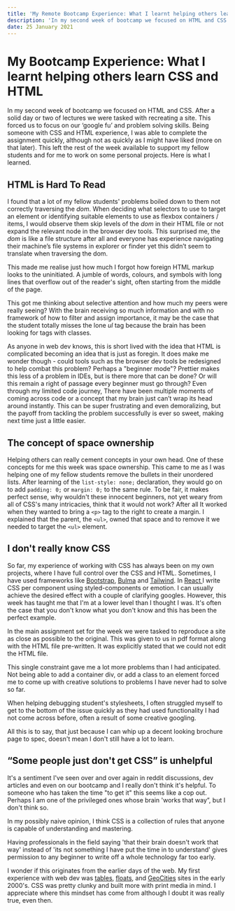 ```yaml
---
title: 'My Remote Bootcamp Experience: What I learnt helping others learn CSS and HTML'
description: 'In my second week of bootcamp we focused on HTML and CSS'
date: 25 January 2021
---
```


# My Bootcamp Experience: What I learnt helping others learn CSS and HTML

In my second week of bootcamp we focused on HTML and CSS. After a solid day or two of lectures we were tasked with recreating a site. This forced us to focus on our ‘google fu’ and problem solving skills. Being someone with CSS and HTML experience, I was able to complete the assignment quickly, although not as quickly as I might have liked (more on that later). This left the rest of the week available to support my fellow students and for me to work on some personal projects. Here is what I learned.

## HTML is Hard To Read

I found that a lot of my fellow students' problems boiled down to them not correctly traversing the _dom_. When deciding what selectors to use to target an element or identifying suitable elements to use as flexbox containers / items, I would observe them skip levels of the _dom_ in their HTML file or not expand the relevant node in the browser dev tools. This surprised me, the _dom_ is like a file structure after all and everyone has experience navigating their machine’s file systems in explorer or finder yet this didn’t seem to translate when traversing the dom.

This made me realise just how much I forgot how foreign HTML markup looks to the uninitiated. A jumble of words, colours, and symbols with long lines that overflow out of the reader's sight, often starting from the middle of the page.

This got me thinking about selective attention and how much my peers were really seeing? With the brain receiving so much information and with no framework of how to filter and assign importance, it may be the case that the student totally misses the lone _ul_ tag because the brain has been looking for tags with classes.

As anyone in web dev knows, this is short lived with the idea that HTML is complicated becoming an idea that is just as foregin. It does make me wonder though - could tools such as the browser dev tools be redesigned to help combat this problem? Perhaps a "beginner mode"? Prettier makes this less of a problem in IDEs, but is there more that can be done? Or will this remain a right of passage every beginner must go through? Even through my limited code journey, There have been multiple moments of coming across code or a concept that my brain just can’t wrap its head around instantly. This can be super frustrating and even demoralizing, but the payoff from tackling the problem successfully is ever so sweet, making next time just a little easier.

## The concept of space ownership

Helping others can really cement concepts in your own head. One of these concepts for me this week was space ownership. This came to me as I was helping one of my fellow students remove the bullets in their unordered lists. After learning of the `list-style: none;` declaration, they would go on to add `padding: 0;` or `margin: 0;` to the same rule. To be fair, it makes perfect sense, why wouldn't these innocent beginners, not yet weary from all of CSS's many intricacies, think that it would not work? After all It worked when they wanted to bring a `<p>` tag to the right to create a margin. I explained that the parent, the `<ul>`, owned that space and to remove it we needed to target the `<ul>` element.

## I don't really know CSS

So far, my experience of working with CSS has always been on my own projects, where I have full control over the CSS and HTML. Sometimes, I have used frameworks like [Bootstrap](https://getbootstrap.com), [Bulma](https://bulma.io/) and [Tailwind](https://tailwindcss.com/). In [React ](https://reactjs.org/)I write CSS per component using styled-components or emotion. I can usually achieve the desired effect with a couple of clarifying googles. However, this week has taught me that I'm at a lower level than I thought I was. It's often the case that you don't know what you don't know and this has been the perfect example.

In the main assignment set for the week we were tasked to reproduce a site as close as possible to the original. This was given to us in pdf format along with the HTML file pre-written. It was explicitly stated that we could not edit the HTML file.

This single constraint gave me a lot more problems than I had anticipated. Not being able to add a container div, or add a class to an element forced me to come up with creative solutions to problems I have never had to solve so far.

When helping debugging student's stylesheets, I often struggled myself to get to the bottom of the issue quickly as they had used functionality I had not come across before, often a result of some creative googling.

All this is to say, that just because I can whip up a decent looking brochure page to spec, doesn't mean I don't still have a lot to learn.

## “Some people just don't get CSS” is unhelpful

It's a sentiment I've seen over and over again in reddit discussions, dev articles and even on our bootcamp and I really don't think it's helpful. To someone who has taken the time "to get it" this seems like a cop out. Perhaps I am one of the privileged ones whose brain 'works that way”, but I don't think so.

In my possibly naive opinion, I think CSS is a collection of rules that anyone is capable of understanding and mastering.

Having professionals in the field saying 'that their brain doesn't work that way' instead of 'its not something I have put the time in to understand' gives permission to any beginner to write off a whole technology far too early.

I wonder if this originates from the earlier days of the web. My first experience with web dev was [tables](https://thehistoryoftheweb.com/tables-layout-absurd/), [floats](https://css-tricks.com/all-about-floats/), and [GeoCities](https://en.wikipedia.org/wiki/Yahoo!_GeoCities) sites in the early 2000's. CSS was pretty clunky and built more with print media in mind. I appreciate where this mindset has come from although I doubt it was really true, even then.
